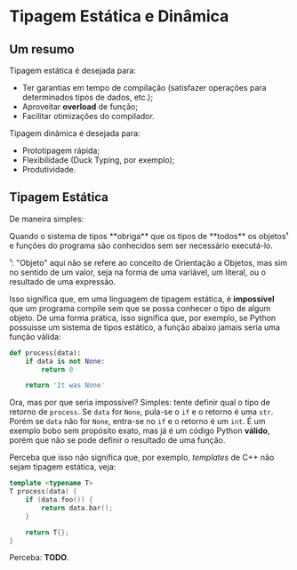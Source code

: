Tipagem Estática e Dinâmica
===========================

Um resumo
---------

Tipagem estática é desejada para:
- Ter garantias em tempo de compilação (satisfazer operações para determinados
  tipos de dados, etc.);
- Aproveitar **overload** de função;
- Facilitar otimizações do compilador.

Tipagem dinâmica é desejada para:
- Prototipagem rápida;
- Flexibilidade (Duck Typing, por exemplo);
- Produtividade.

Tipagem Estática
----------------

De maneira simples:

<concept title="Tipagem Estática">
  Quando o sistema de tipos **obriga** que os tipos de **todos** os objetos¹ e
  funções do programa são conhecidos sem ser necessário executá-lo.
</concept>

¹: "Objeto" aqui não se refere ao conceito de Orientação a Objetos, mas sim no
sentido de um valor, seja na forma de uma variável, um literal, ou o resultado
de uma expressão.

Isso significa que, em uma linguagem de tipagem estática, é **impossível** que
um programa compile sem que se possa conhecer o tipo de algum objeto. De uma
forma prática, isso significa que, por exemplo, se Python possuisse um sistema
de tipos estático, a função abaixo jamais seria uma função válida:

```py
def process(data):
    if data is not None:
        return 0

    return 'It was None'
```

Ora, mas por que seria impossível? Simples: tente definir qual o tipo de
retorno de `process`. Se `data` for `None`, pula-se o `if` e o retorno é uma
`str`. Porém se `data` não for `None`, entra-se no `if` e o retorno é um `int`.
É um exemplo bobo sem propósito exato, mas já é um código Python **válido**,
porém que não se pode definir o resultado de uma função. 

Perceba que isso não significa que, por exemplo, _templates_ de C++ não sejam
tipagem estática, veja:

```cpp
template <typename T>
T process(data) {
    if (data.foo()) {
        return data.bar();
    }

    return T{};
}
```

Perceba: **TODO**.
